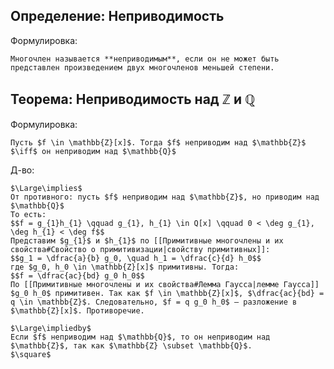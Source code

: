 ## Определение: Неприводимость
Формулировка:
```spoiler-markdown
Многочлен называется **неприводимым**, если он не может быть представлен произведением двух многочленов меньшей степени.
```

## Теорема: Неприводимость над $\mathbb{Z}$ и $\mathbb{Q}$
Формулировка:
```spoiler-markdown
Пусть $f \in \mathbb{Z}[x]$. Тогда $f$ неприводим над $\mathbb{Z}$ $\iff$ он неприводим над $\mathbb{Q}$
```

Д-во:
```spoiler-markdown
$\Large\implies$
От противного: пусть $f$ неприводим над $\mathbb{Z}$, но приводим над $\mathbb{Q}$
То есть:
$$f = g_{1}h_{1} \qquad g_{1}, h_{1} \in Q[x] \qquad 0 < \deg g_{1}, \deg h_{1} < \deg f$$
Представим $g_{1}$ и $h_{1}$ по [[Примитивные многочлены и их свойства#Свойство о примитивизации|свойству примитивных]]:  
$$g_1 = \dfrac{a}{b} g_0, \quad h_1 = \dfrac{c}{d} h_0$$
где $g_0, h_0 \in \mathbb{Z}[x]$ примитивны. Тогда:
$$f = \dfrac{ac}{bd} g_0 h_0$$
По [[Примитивные многочлены и их свойства#Лемма Гаусса|лемме Гаусса]] $g_0 h_0$ примитивен. Так как $f \in \mathbb{Z}[x]$, $\dfrac{ac}{bd} = q \in \mathbb{Z}$. Следовательно, $f = q g_0 h_0$ — разложение в $\mathbb{Z}[x]$. Противоречие.

$\Large\impliedby$
Если $f$ неприводим над $\mathbb{Q}$, то он неприводим над $\mathbb{Z}$, так как $\mathbb{Z} \subset \mathbb{Q}$.
$\square$
```
